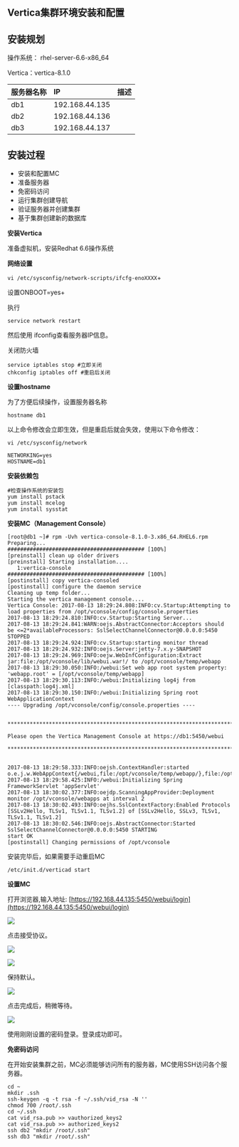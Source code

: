 ## **Vertica集群环境安装和配置**

## 安装规划

操作系统： rhel-server-6.6-x86\_64

Vertica：vertica-8.1.0

| 服务器名称 | IP | 描述 |
| :--- | :--- | :--- |
| db1 | 192.168.44.135 |  |
| db2 | 192.168.44.136 |  |
| db3 | 192.168.44.137 |  |

## 安装过程

* 安装和配置MC
* 准备服务器
* 免密码访问
* 运行集群创建导航
* 验证服务器并创建集群
* 基于集群创建新的数据库

**安装Vertica**

准备虚拟机，安装Redhat 6.6操作系统

**网络设置**

`vi /etc/sysconfig/network-scripts/ifcfg-enoXXXX`+

设置ONBOOT=yes+

执行

`service network restart`

然后使用 ifconfig查看服务器IP信息。

关闭防火墙

```
service iptables stop #立即关闭
chkconfig iptables off #重启后关闭
```

**设置hostname**

为了方便后续操作，设置服务器名称

`hostname db1`

以上命令修改会立即生效，但是重启后就会失效，使用以下命令修改：

```
vi /etc/sysconfig/network

NETWORKING=yes
HOSTNAME=db1
```

**安装依赖包**

```
#检查操作系统的安装包
yum install pstack 
yum install mcelog
yum install sysstat
```

**安装MC（Management Console）**

```
[root@db1 ~]# rpm -Uvh vertica-console-8.1.0-3.x86_64.RHEL6.rpm 
Preparing...                ########################################### [100%]
[preinstall] clean up older drivers
[preinstall] Starting installation....
   1:vertica-console        ########################################### [100%]
[postinstall] copy vertica-consoled
[postinstall] configure the daemon service
Cleaning up temp folder...
Starting the vertica management console....
Vertica Console: 2017-08-13 18:29:24.808:INFO:cv.Startup:Attempting to load properties from /opt/vconsole/config/console.properties
2017-08-13 18:29:24.810:INFO:cv.Startup:Starting Server...
2017-08-13 18:29:24.841:WARN:oejs.AbstractConnector:Acceptors should be <=2*availableProcessors: SslSelectChannelConnector@0.0.0.0:5450 STOPPED
2017-08-13 18:29:24.924:INFO:cv.Startup:starting monitor thread
2017-08-13 18:29:24.932:INFO:oejs.Server:jetty-7.x.y-SNAPSHOT
2017-08-13 18:29:24.969:INFO:oejw.WebInfConfiguration:Extract jar:file:/opt/vconsole/lib/webui.war!/ to /opt/vconsole/temp/webapp
2017-08-13 18:29:30.050:INFO:/webui:Set web app root system property: 'webapp.root' = [/opt/vconsole/temp/webapp]
2017-08-13 18:29:30.113:INFO:/webui:Initializing log4j from [classpath:log4j.xml]
2017-08-13 18:29:30.150:INFO:/webui:Initializing Spring root WebApplicationContext
---- Upgrading /opt/vconsole/config/console.properties ----


************************************************************************************************************

Please open the Vertica Management Console at https://db1:5450/webui

************************************************************************************************************


2017-08-13 18:29:58.333:INFO:oejsh.ContextHandler:started o.e.j.w.WebAppContext{/webui,file:/opt/vconsole/temp/webapp/},file:/opt/vconsole/lib/webui.war
2017-08-13 18:29:58.425:INFO:/webui:Initializing Spring FrameworkServlet 'appServlet'
2017-08-13 18:30:02.377:INFO:oejdp.ScanningAppProvider:Deployment monitor /opt/vconsole/webapps at interval 2
2017-08-13 18:30:02.493:INFO:oejhs.SslContextFactory:Enabled Protocols [SSLv2Hello, TLSv1, TLSv1.1, TLSv1.2] of [SSLv2Hello, SSLv3, TLSv1, TLSv1.1, TLSv1.2]
2017-08-13 18:30:02.546:INFO:oejs.AbstractConnector:Started SslSelectChannelConnector@0.0.0.0:5450 STARTING
start OK
[postinstall] Changing permissions of /opt/vconsole
```

安装完毕后，如果需要手动重启MC

```
/etc/init.d/verticad start
```

**设置MC**

打开浏览器,输入地址: [https://192.168.44.135:5450/webui/login](https://192.168.44.135:5450/webui/login)

![](/assets-10/10.1_1.png)

点击接受协议。

![](/assets-10/10.1_2.png)

![](/assets-10/10.1_3.png)

保持默认。

![](/assets-10/10.1_4.png)

点击完成后，稍微等待。

![](/assets-10/10.1_5.png)

使用刚刚设置的密码登录。登录成功即可。

**免密码访问**

在开始安装集群之前，MC必须能够访问所有的服务器，MC使用SSH访问各个服务器。

```
cd ~
mkdir .ssh
ssh-keygen -q -t rsa -f ~/.ssh/vid_rsa -N ''
chmod 700 /root/.ssh
cd ~/.ssh
cat vid_rsa.pub >> vauthorized_keys2
cat vid_rsa.pub >> authorized_keys2
ssh db2 "mkdir /root/.ssh"
ssh db3 "mkdir /root/.ssh"

```



